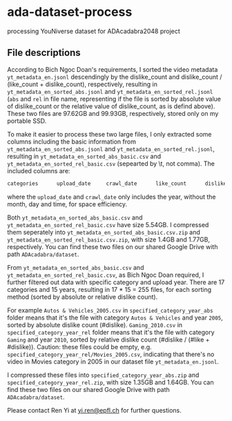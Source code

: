 # ada-dataset-process
processing YouNiverse dataset for ADAcadabra2048 project

## File descriptions

According to Bich Ngoc Doan's requirements, I sorted the video metadata `yt_metadata_en.jsonl` descendingly by the dislike_count and dislike_count / (like_count + dislike_count), respectively, resulting in `yt_metadata_en_sorted_abs.jsonl` and `yt_metadata_en_sorted_rel.jsonl` (`abs` and `rel` in file name, representing if the file is sorted by absolute value of dislike_count or the relative value of dislike_count, as is defind above). These two files are 97.62GB and 99.93GB, respectively, stored only on my portable SSD.

To make it easier to process these two large files, I only extracted some columns including the basic information from `yt_metadata_en_sorted_abs.jsonl` and `yt_metadata_en_sorted_rel.jsonl`, resulting in `yt_metadata_en_sorted_abs_basic.csv` and `yt_metadata_en_sorted_rel_basic.csv` (sepearted by \t, not comma). The included columns are: 
```bash
categories      upload_date     crawl_date      like_count      dislike_count   view_count      display_id      channel_id
```
where the `upload_date` and `crawl_date` only includes the year, without the month, day and time, for space efficiency.

Both `yt_metadata_en_sorted_abs_basic.csv` and `yt_metadata_en_sorted_rel_basic.csv` have size 5.54GB. I compressed them seperately into `yt_metadata_en_sorted_abs_basic.csv.zip` and `yt_metadata_en_sorted_rel_basic.csv.zip`, with size 1.4GB and 1.77GB, respectively. You can find these two files on our shared Google Drive with path `ADAcadabra/dataset`.

From `yt_metadata_en_sorted_abs_basic.csv` and `yt_metadata_en_sorted_rel_basic.csv`, as Bich Ngoc Doan required, I further filtered out data with specific category and upload year. There are 17 categories and 15 years, resulting in 17 * 15 = 255 files, for each sorting method (sorted by absolute or relative dislike count). 

For example `Autos & Vehicles_2005.csv` in `specified_category_year_abs` folder means that it's the file with category `Autos & Vehicles` and year `2005`, sorted by absolute dislike count (#dislike). `Gaming_2010.csv` in `specified_category_year_rel` folder means that it's the file with category `Gaming` and year `2010`, sorted by relative dislike count (#dislike / (#like + #dislike)). Caution: these files could be empty, e.g. `specified_category_year_rel/Movies_2005.csv`, indicating that there's no video in Movies category in 2005 in our dataset file `yt_metadata_en.jsonl`.

I compressed these files into `specified_category_year_abs.zip` and `specified_category_year_rel.zip`, with size 1.35GB and 1.64GB. You can find these two files on our shared Google Drive with path `ADAcadabra/dataset`.

Please contact Ren Yi at yi.ren@epfl.ch for further questions.
